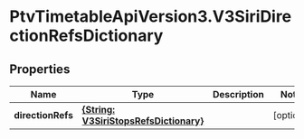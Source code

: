 # PtvTimetableApiVersion3.V3SiriDirectionRefsDictionary

## Properties
Name | Type | Description | Notes
------------ | ------------- | ------------- | -------------
**directionRefs** | [**{String: V3SiriStopsRefsDictionary}**](V3SiriStopsRefsDictionary.md) |  | [optional] 
